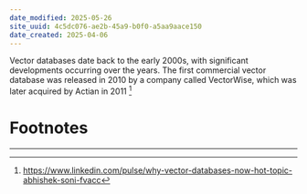 ```yaml
---
date_modified: 2025-05-26
site_uuid: 4c5dc076-ae2b-45a9-b0f0-a5aa9aace150
date_created: 2025-04-06
---
```


Vector databases date back to the early 2000s, with significant developments occurring over the years. The first commercial vector database was released in 2010 by a company called VectorWise, which was later acquired by Actian in 2011 [^1]



# Footnotes
***
[^1]: https://www.linkedin.com/pulse/why-vector-databases-now-hot-topic-abhishek-soni-fvacc